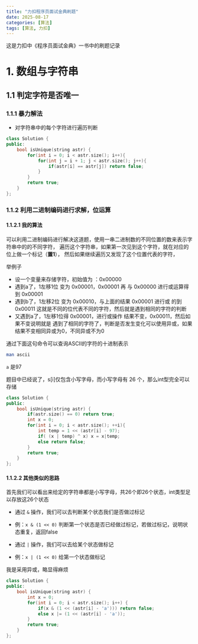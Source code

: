 ```yaml
---
title: "力扣程序员面试金典刷题"
date: 2025-08-17 
categories: [算法]
tags: [算法, 力扣]
---
```


这是力扣中《程序员面试金典》一书中的刷题记录

# 1. 数组与字符串

## 1.1 判定字符是否唯一

### 1.1.1 暴力解法

- 对字符串中的每个字符进行遍历判断
```cpp
class Solution {
public:
    bool isUnique(string astr) {
        for(int i = 0; i < astr.size(); i++){
            for(int j = i + 1; j < astr.size(); j++){
                if(astr[i] == astr[j]) return false;
            }
        }
        return true;
    }
};
```
### 1.1.2 利用二进制编码进行求解，位运算

#### 1.1.2.1 我的算法

可以利用二进制编码进行解决这道题，使用一串二进制数的不同位置的数来表示字符串中的的不同字符，
遍历这个字符串，如果第一次见到这个字符，就在对应的位上做一个标记（**置1**），
然后如果继续遍历又发现了这个位置代表的字符，

举例子
- 设一个变量来存储字符，初始值为 ：0x00000
- 遇到a了，1左移1位 变为 0x00001，0x00001 再 与 0x00000 进行或运算得到 0x00001
- 遇到b了，1左移2位 变为 0x00010，与上面的结果 0x00001 进行或 的到 0x00011
这就是不同的位代表不同的字符，然后就是遇到相同的字符的判断
- 又遇到a了，1左移1位得 0x00001，进行或操作 结果不变，0x00011，然后如果不变说明就是
遇到了相同的字符了，判断是否发生变化可以使用异或，如果结果不变相同异或为0，不同异或不为0

通过下面这句命令可以查询ASCII的字符的十进制表示
```bash
man ascii
```
`a` 是97

题目中已经说了，s[i]仅包含小写字母，而小写字母有 26 个，那么int型完全可以存储
```cpp
class Solution {
public:
    bool isUnique(string astr) {
        if(astr.size() == 0) return true;
        int x = 0;
        for(int i = 0; i < astr.size(); ++i){
            int temp = 1 << (astr[i] - 97);
            if( (x | temp) ^ x) x = x|temp;
            else return false; 
        }
        return true;
    }
};
```
#### 1.1.2.2 其他类似的思路

首先我们可以看出来给定的字符串都是小写字母，共26个即26个状态，int类型足以存放这26个状态

- 通过 `&` 操作，我们可以去判断某个状态我们是否做过标记
- 例：`x & (1 << 0)` 判断第一个状态是否已经做过标记，若做过标记，说明状态重复，返回false

- 通过 `|` 操作，我们可以去给某个状态做标记
- 例：`x | (1 << 0)` 给第一个状态做标记

我是采用异或，略显得麻烦

```cpp
class Solution {
public:
    bool isUnique(string astr) {
        int x = 0;
        for(int i = 0; i < astr.size(); i++) {
            if(x & (1 << (astr[i] - 'a'))) return false;
            else x |= (1 << (astr[i] - 'a'));
        }
        return true;
    }
};
```